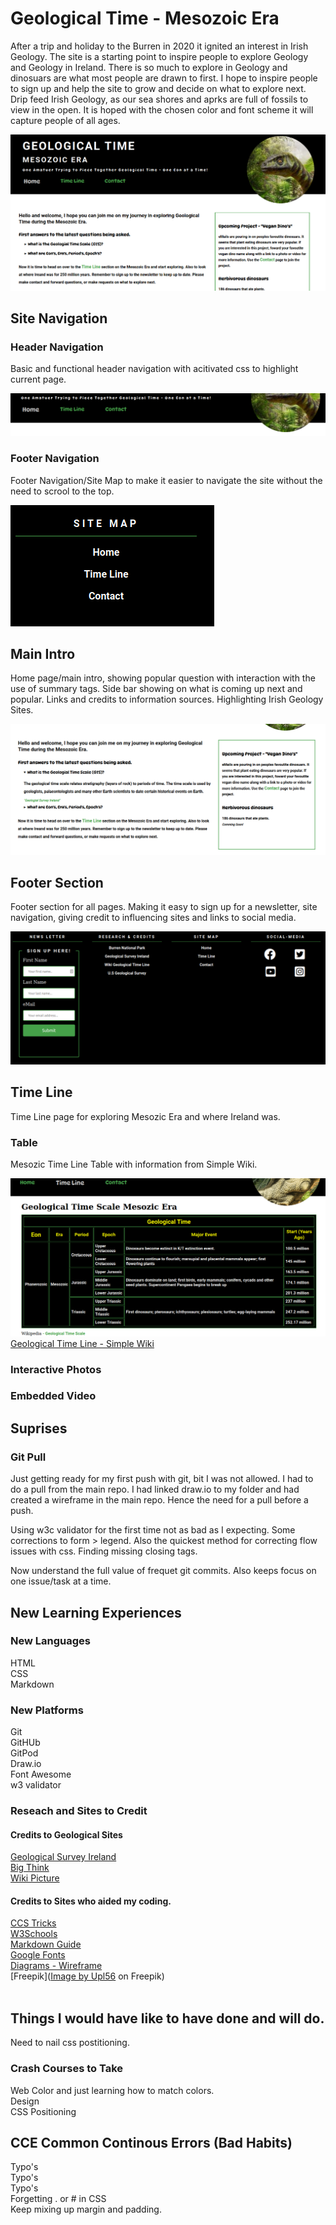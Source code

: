 # Geological Time - Mesozoic Era     

After a trip and holiday to the Burren in 2020 it ignited an interest in Irish Geology. The site is a starting point to inspire people to explore Geology and Geology in Ireland. There is so much to explore in Geology and dinosuars are what most people are drawn to first. I hope to inspire people to sign up and help the site to grow and decide on what to explore next. Drip feed Irish Geology, as our sea shores and aprks are full of fossils to view in the open. It is hoped with the chosen color and font scheme it will capture people of all ages.        


![Home Page](IMAGES_MD/HomePageSection_001.png)    

##  Site Navigation   

### Header Navigation   

Basic and functional header navigation with acitivated css to highlight current page.   

![Header Navigation](IMAGES_MD/HeaderNav.png)   

### Footer Navigation   

Footer Navigation/Site Map to make it easier to navigate the site without the need to scrool to the top.    

![Footer Navigation](IMAGES_MD/FooterNav.png)    

## Main Intro   

Home page/main intro, showing popular question with interaction with the use of summary tags. Side bar showing on what is coming up next and popular. Links and credits to information sources. Highlighting Irish Geology Sites.    

![Main Itro Section - Home Page](IMAGES_MD/MainSectionHome.png)    

## Footer Section    

Footer section for all pages. Making it easy to sign up for a newsletter, site navigation, giving credit to influencing sites and links to social media.    

![Main Footer](IMAGES_MD/MainFooter.png)        

## Time Line    

Time Line page for exploring Mesozic Era and where Ireland was.    

### Table   

Mesozic Time Line Table with information from Simple Wiki.

![Main Footer](IMAGES_MD/Table.png)         
[Geological Time Line - Simple Wiki](https://simple.wikipedia.org/wiki/Geologic_time_scale)     

### Interactive Photos    


### Embedded Video    






















## Suprises  
### Git Pull
Just getting ready for my first push with git, bit I was not allowed. I had to do a pull from the main repo. I had linked draw.io to my folder and had created a wireframe in the main repo. Hence the need for a pull before a push.

Using w3c validator for the first time not as bad as I expecting. Some corrections to form > legend. Also the quickest method for correcting flow issues with css. Finding missing closing tags.   

Now understand the full value of frequet git commits. Also keeps focus on one issue/task at a time.   


## New Learning Experiences  
###  New Languages   
HTML  
CSS  
Markdown   

### New Platforms  
Git  
GitHUb  
GitPod  
Draw.io  
Font Awesome  
w3 validator  

### Reseach and Sites to Credit   

#### Credits to Geological Sites    
[Geological Survey Ireland](https://www.example.com)   
[Big Think](https://bigthink.com/life/evolution-of-rainforests/)  
[Wiki Picture](https://commons.wikimedia.org/wiki/File:Pteranodon,_DinoPark_Ko%C5%A1ice.jpg)    

#### Credits to Sites who aided my coding.   
[CCS Tricks](https://css-tricks.com/)   
[W3Schools](https://www.w3schools.com/)   
[Markdown Guide](https://www.markdownguide.org/cheat-sheet/)   
[Google Fonts](https://fonts.google.com/)   
[Diagrams - Wireframe](https://app.diagrams.net/)   
[Freepik](<a href="https://www.freepik.com/free-vector/earth-map-scheme-isolated-white_27222641.htm#query=earth&position=1&from_view=search">Image by Upl56</a> on Freepik)      
[]()   
[]()   

## Things I would have like to have done and will do.  
Need to nail css postitioning.  

### Crash Courses to Take   
Web Color and just learning how to match colors.   
Design   
CSS Positioning   

## CCE Common Continous Errors (Bad Habits)   
Typo's  
Typo's  
Typo's  
Forgetting . or # in CSS   
Keep mixing up margin and padding.   
